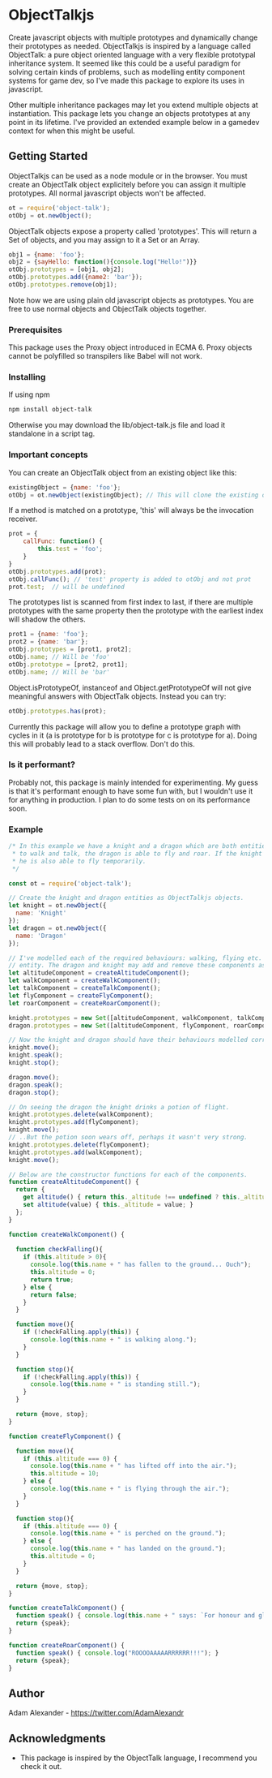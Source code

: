 # ObjectTalkjs
Create javascript objects with multiple prototypes and dynamically change their prototypes as needed. ObjectTalkjs is inspired by a language called ObjectTalk: a pure object oriented language with a very flexible prototypal inheritance system. It seemed like this could be a useful paradigm for solving certain kinds of problems, such as modelling entity component systems for game dev, so I've made this package to explore its uses in javascript.

Other multiple inheritance packages may let you extend multiple objects at instantiation. This package lets you change an objects prototypes at any point in its lifetime. I've provided an extended example below in a gamedev context for when this might be useful.

## Getting Started

ObjectTalkjs can be used as a node module or in the browser. You must create an ObjectTalk object explicitely before you can assign it multiple prototypes. All normal javascript objects won't be affected.

```js
ot = require('object-talk');
otObj = ot.newObject();
```

ObjectTalk objects expose a property called 'prototypes'. This will return a Set of objects, and you may assign to it a Set or an Array.

```js
obj1 = {name: 'foo'};
obj2 = {sayHello: function(){console.log("Hello!")}}
otObj.prototypes = [obj1, obj2];
otObj.prototypes.add({name2: 'bar'});
otObj.prototypes.remove(obj1);
```

Note how we are using plain old javascript objects as prototypes. You are free to use normal objects and ObjectTalk objects together.

### Prerequisites

This package uses the Proxy object introduced in ECMA 6. Proxy objects cannot be polyfilled so transpilers like Babel will not work.

### Installing

If using npm
```bash
npm install object-talk
```

Otherwise you may download the lib/object-talk.js file and load it standalone in a script tag.

### Important concepts

You can create an ObjectTalk object from an existing object like this:
```js
existingObject = {name: 'foo'};
otObj = ot.newObject(existingObject); // This will clone the existing object.
```

If a method is matched on a prototype, 'this' will always be the invocation receiver.
```js
prot = {
	callFunc: function() {
		this.test = 'foo';
	}
}
otObj.prototypes.add(prot);
otObj.callFunc(); // 'test' property is added to otObj and not prot
prot.test;	// will be undefined
```

The prototypes list is scanned from first index to last, if there are multiple prototypes with the same property then the prototype with the earliest index will shadow the others.
```js
prot1 = {name: 'foo'};
prot2 = {name: 'bar'};
otObj.prototypes = [prot1, prot2];
otObj.name; // Will be 'foo'
otObj.prototype = [prot2, prot1];
otObj.name; // Will be 'bar'
```

Object.isPrototypeOf, instanceof and Object.getPrototypeOf will not give meaningful answers with ObjectTalk objects. Instead you can try:
```js
otObj.prototypes.has(prot);
```

Currently this package will allow you to define a prototype graph with cycles in it (a is prototype for b is prototype for c is prototype for a). Doing this will probably lead to a stack overflow. Don't do this.

### Is it performant?

Probably not, this package is mainly intended for experimenting. My guess is that it's performant enough to have some fun with, but I wouldn't use it for anything in production. I plan to do some tests on on its performance soon.

### Example
```js
/* In this example we have a knight and a dragon which are both entities. The knight is able
 * to walk and talk, the dragon is able to fly and roar. If the knight drinks a potion then
 * he is also able to fly temporarily.
 */

const ot = require('object-talk');

// Create the knight and dragon entities as ObjectTalkjs objects.
let knight = ot.newObject({
  name: 'Knight'
});
let dragon = ot.newObject({
  name: 'Dragon'
});

// I've modelled each of the required behaviours: walking, flying etc. as a seperate component
// entity. The dragon and knight may add and remove these components as prototypes when needed.
let altitudeComponent = createAltitudeComponent();
let walkComponent = createWalkComponent();
let talkComponent = createTalkComponent();
let flyComponent = createFlyComponent();
let roarComponent = createRoarComponent();

knight.prototypes = new Set([altitudeComponent, walkComponent, talkComponent]);
dragon.prototypes = new Set([altitudeComponent, flyComponent, roarComponent]);

// Now the knight and dragon should have their behaviours modelled correctly
knight.move();
knight.speak();
knight.stop();

dragon.move();
dragon.speak();
dragon.stop();

// On seeing the dragon the knight drinks a potion of flight.
knight.prototypes.delete(walkComponent);
knight.prototypes.add(flyComponent);
knight.move();
// ..But the potion soon wears off, perhaps it wasn't very strong.
knight.prototypes.delete(flyComponent);
knight.prototypes.add(walkComponent);
knight.move();

// Below are the constructor functions for each of the components. 
function createAltitudeComponent() {
  return {
    get altitude() { return this._altitude !== undefined ? this._altitude : 0; },
    set altitude(value) { this._altitude = value; }
  };
}

function createWalkComponent() {
  
  function checkFalling(){
    if (this.altitude > 0){
      console.log(this.name + " has fallen to the ground... Ouch");
      this.altitude = 0;
      return true;
    } else {
      return false;
    }
  }

  function move(){
    if (!checkFalling.apply(this)) {
      console.log(this.name + " is walking along.");
    }
  }

  function stop(){
    if (!checkFalling.apply(this)) {
      console.log(this.name + " is standing still.");
    }
  }

  return {move, stop};
}

function createFlyComponent() {

  function move(){
    if (this.altitude === 0) {
      console.log(this.name + " has lifted off into the air.");
      this.altitude = 10;
    } else {
      console.log(this.name + " is flying through the air.");
    }
  }

  function stop(){
    if (this.altitude === 0) {
      console.log(this.name + " is perched on the ground.");
    } else {
      console.log(this.name + " has landed on the ground.");
      this.altitude = 0;
    }
  }

  return {move, stop};
}

function createTalkComponent() {
  function speak() { console.log(this.name + " says: `For honour and glory!`"); }
  return {speak};
}

function createRoarComponent() {
  function speak() { console.log("ROOOOAAAAARRRRRR!!!"); }
  return {speak};
}
```

## Author

Adam Alexander - https://twitter.com/AdamAlexandr

## Acknowledgments

* This package is inspired by the ObjectTalk language, I recommend you check it out.